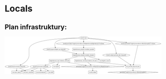 # Locals

## Plan infrastruktury:
![PNG GRAPH](/001_terraform_workflow/023_locals/digitalocean_example/graph.png "Przykład graficzny konfiguracji")